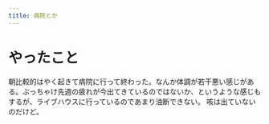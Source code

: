 ```yaml
---
title: 病院とか
---
```


# やったこと

朝比較的はやく起きて病院に行って終わった。なんか体調が若干悪い感じがある。ぶっちゃけ先週の疲れが今出てきているのではないか、というような感じもするが、ライブハウスに行っているのであまり油断できない。
咳は出ていないのだけど。
